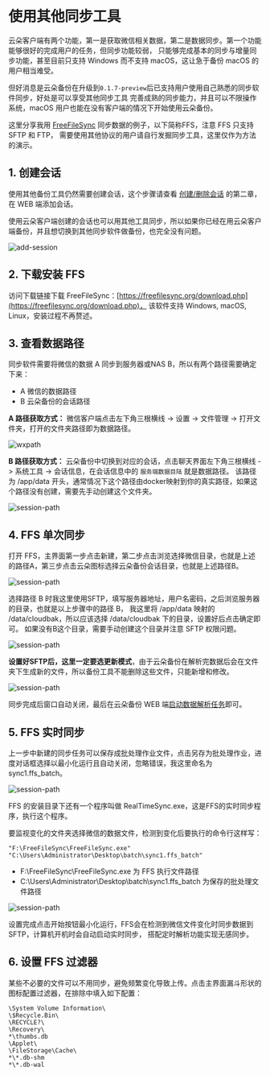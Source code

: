 # 使用其他同步工具

云朵客户端有两个功能，第一是获取微信相关数据，第二是数据同步。第一个功能能够很好的完成用户的任务，但同步功能较弱，
只能够完成基本的同步与增量同步功能，甚至目前只支持 Windows 而不支持 macOS，这让急于备份 macOS 的用户相当难受。

但好消息是云朵备份在升级到`0.1.7-preview`后已支持用户使用自己熟悉的同步软件同步，好处是可以享受其他同步工具
完善成熟的同步能力，并且可以不限操作系统，macOS 用户也能在没有客户端的情况下开始使用云朵备份。

这里分享我用 [FreeFileSync](https://freefilesync.org/) 同步数据的例子，以下简称FFS，注意 FFS 只支持 SFTP 和 FTP，
需要使用其他协议的用户请自行发掘同步工具，这里仅作为方法的演示。

## 1. 创建会话

使用其他备份工具仍然需要创建会话，这个步骤请查看 [创建/删除会话](/use/create-session) 的第二章，在 WEB 端添加会话。

使用云朵客户端创建的会话也可以用其他工具同步，所以如果你已经在用云朵客户端备份，并且想切换到其他同步软件做备份，也完全没有问题。

![add-session](https://static.raining.top/wechat-cloud-bak/org-website/add-session-dialog2.png)

## 2. 下载安装 FFS

访问下载链接下载 FreeFileSync：[https://freefilesync.org/download.php](https://freefilesync.org/download.php)，
该软件支持 Windows, macOS, Linux，安装过程不再赘述。

## 3. 查看数据路径

同步软件需要将微信的数据 A 同步到服务器或NAS B，所以有两个路径需要确定下来：
* A 微信的数据路径
* B 云朵备份的会话路径

**A 路径获取方式：** 微信客户端点击左下角三根横线 -> 设置 -> 文件管理 -> 打开文件夹，打开的文件夹路径即为数据路径。

![wxpath](https://static.raining.top/wechat-cloud-bak/org-website/wxpath.png)

**B 路径获取方式：** 云朵备份中切换到对应的会话，点击聊天界面左下角三根横线 -> 系统工具 -> 会话信息，在会话信息中的 `服务端数据目陆` 就是数据路径。
该路径为 /app/data 开头，通常情况下这个路径由docker映射到你的真实路径，如果这个路径没有创建，需要先手动创建这个文件夹。

![session-path](https://static.raining.top/wechat-cloud-bak/org-website/session-path2.png)

## 4. FFS 单次同步

打开 FFS，主界面第一步点击新建，第二步点击浏览选择微信目录，也就是上述的路径A，第三步点击云朵图标选择云朵备份会话目录，也就是上述路径B。

![session-path](https://static.raining.top/wechat-cloud-bak/org-website/ffs1.png)

选择路径 B 时我这里使用SFTP，填写服务器地址，用户名密码，之后浏览服务器的目录，也就是以上步骤中的路径 B，
我这里将 /app/data 映射的 /data/cloudbak，所以应该选择 /data/cloudbak 下的目录，设置好后点击确定即可。
如果没有B这个目录，需要手动创建这个目录并注意 SFTP 权限问题。

![session-path](https://static.raining.top/wechat-cloud-bak/org-website/ffs2.png)

**设置好SFTP后，这里一定要选更新模式**，由于云朵备份在解析完数据后会在文件夹下生成新的文件，所以备份工具不能删除这些文件，只能新增和修改。

![session-path](https://static.raining.top/wechat-cloud-bak/org-website/ffs3.png)

同步完成后窗口自动关闭，最后在云朵备份 WEB 端[启动数据解析任务](/use/decrypt)即可。

## 5. FFS 实时同步

上一步中新建的同步任务可以保存成批处理作业文件，点击另存为批处理作业，进度对话框选择以最小化运行且自动关闭，忽略错误，我这里命名为 sync1.ffs_batch。

![session-path](https://static.raining.top/wechat-cloud-bak/org-website/ffs5.png)

FFS 的安装目录下还有一个程序叫做 RealTimeSync.exe，这是FFS的实时同步程序，执行这个程序。

要监视变化的文件夹选择微信的数据文件，检测到变化后要执行的命令行这样写：
```text
"F:\FreeFileSync\FreeFileSync.exe" "C:\Users\Administrator\Desktop\batch\sync1.ffs_batch"
```

* F:\FreeFileSync\FreeFileSync.exe 为 FFS 执行文件路径
* C:\Users\Administrator\Desktop\batch\sync1.ffs_batch 为保存的批处理文件路径

![session-path](https://static.raining.top/wechat-cloud-bak/org-website/ffs6.png)

设置完成点击开始按钮最小化运行，FFS会在检测到微信文件变化时同步数据到 SFTP，计算机开机时会自动启动实时同步，
搭配定时解析功能实现无感同步。

## 6. 设置 FFS 过滤器

某些不必要的文件可以不用同步，避免频繁变化导致上传。点击主界面漏斗形状的图标配置过滤器，在排除中填入如下配置：
```text
\System Volume Information\
\$Recycle.Bin\
\RECYCLE?\
\Recovery\
*\thumbs.db
\Applet\
\FileStorage\Cache\
*\*.db-shm
*\*.db-wal
```



